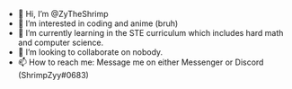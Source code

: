 - 👋 Hi, I’m @ZyTheShrimp
- 👀 I’m interested in coding and anime (bruh)
- 🌱 I’m currently learning in the STE curriculum which includes hard math and computer science.
- 💞️ I’m looking to collaborate on nobody.
- 📫 How to reach me: Message me on either Messenger or Discord (ShrimpZyy#0683)

<!---
ZyTheShrimp/ZyTheShrimp is a ✨ special ✨ repository because its `README.md` (this file) appears on your GitHub profile.
You can click the Preview link to take a look at your changes.
--->
